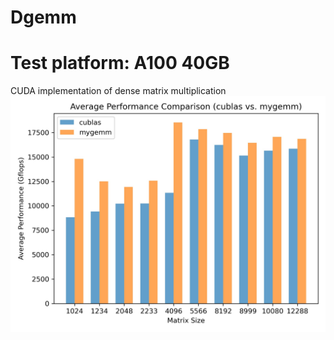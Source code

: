 # Dgemm
# Test platform: A100 40GB
CUDA implementation of dense matrix multiplication
![image](https://github.com/rbowS/Dgemm/blob/main/fig/gflops.jpg)

